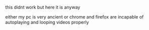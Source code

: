 this didnt work but here it is anyway

either my pc is very ancient or chrome and firefox are incapable of autoplaying and looping videos properly
